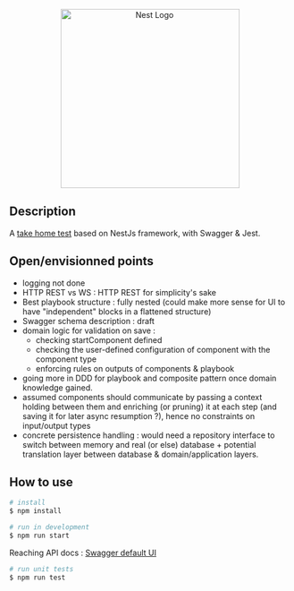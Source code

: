 <p align="center">
  <a href="http://nestjs.com/" target="blank"><img src="https://nestjs.com/img/logo_text.svg" width="320" alt="Nest Logo" /></a>
</p>

## Description

A [take home test](https://www.notion.so/Take-home-test-8bbf659eebe74d7f9c7ea287863c7343) based on NestJs framework, with Swagger & Jest.

## Open/envisionned points

- logging not done
- HTTP REST vs WS : HTTP REST for simplicity's sake
- Best playbook structure : fully nested (could make more sense for UI to have "independent" blocks in a flattened structure)
- Swagger schema description : draft
- domain logic for validation on save :
  - checking startComponent defined
  - checking the user-defined configuration of component with the component type
  - enforcing rules on outputs of components & playbook
- going more in DDD for playbook and composite pattern once domain knowledge gained.
- assumed components should communicate by passing a context holding between them and enriching (or pruning) it at each step (and saving it for later async resumption ?), hence no constraints on input/output types
- concrete persistence handling : would need a repository interface to switch between memory and real (or else) database + potential translation layer between database & domain/application layers.

## How to use

```bash
# install
$ npm install
```

```bash
# run in development
$ npm run start
```

Reaching API docs : [Swagger default UI](http://localhost:3000/api/)

```bash
# run unit tests
$ npm run test
```
